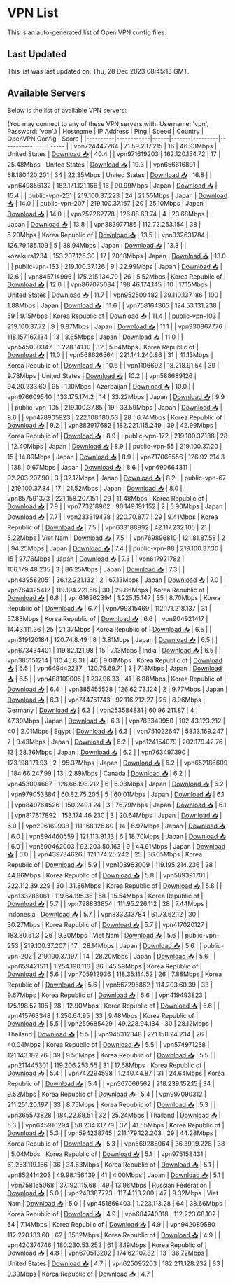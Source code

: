 # VPN List

This is an auto-generated list of Open VPN config files.

## Last Updated

This list was last updated on: Thu, 28 Dec 2023 08:45:13 GMT.

## Available Servers

Below is the list of available VPN servers:

(You may connect to any of these VPN servers with: Username: 'vpn', Password: 'vpn'.)
| Hostname | IP Address | Ping | Speed | Country | OpenVPN Config | Score |
|----------|------------|------|-------|---------|----------------| ----- |
| vpn724447264 | 71.59.237.215 | 16 | 46.93Mbps | United States | [Download 📥](./configs/server_0_US.ovpn) | 40.4 |
| vpn971619203 | 162.120.154.72 | 17 | 25.48Mbps | United States | [Download 📥](./configs/server_1_US.ovpn) | 19.3 |
| vpn656616891 | 68.180.120.201 | 34 | 22.35Mbps | United States | [Download 📥](./configs/server_2_US.ovpn) | 16.8 |
| vpn649856132 | 182.171.121.166 | 16 | 90.99Mbps | Japan | [Download 📥](./configs/server_3_JP.ovpn) | 15.4 |
| public-vpn-251 | 219.100.37.223 | 24 | 21.55Mbps | Japan | [Download 📥](./configs/server_4_JP.ovpn) | 14.0 |
| public-vpn-207 | 219.100.37.167 | 20 | 25.10Mbps | Japan | [Download 📥](./configs/server_5_JP.ovpn) | 14.0 |
| vpn252262778 | 126.88.63.74 | 4 | 23.68Mbps | Japan | [Download 📥](./configs/server_6_JP.ovpn) | 13.8 |
| vpn383977186 | 112.72.253.154 | 38 | 5.20Mbps | Korea Republic of | [Download 📥](./configs/server_7_KR.ovpn) | 13.5 |
| vpn332631784 | 126.79.185.109 | 5 | 38.94Mbps | Japan | [Download 📥](./configs/server_8_JP.ovpn) | 13.3 |
| kozakura1234 | 153.207.126.30 | 17 | 20.18Mbps | Japan | [Download 📥](./configs/server_9_JP.ovpn) | 13.0 |
| public-vpn-163 | 219.100.37.126 | 9 | 22.99Mbps | Japan | [Download 📥](./configs/server_10_JP.ovpn) | 12.6 |
| vpn845714996 | 175.215.134.70 | 26 | 5.52Mbps | Korea Republic of | [Download 📥](./configs/server_11_KR.ovpn) | 12.0 |
| vpn867075084 | 198.46.174.145 | 10 | 17.15Mbps | United States | [Download 📥](./configs/server_12_US.ovpn) | 11.7 |
| vpn952500482 | 39.110.137.186 | 100 | 1.88Mbps | Japan | [Download 📥](./configs/server_13_JP.ovpn) | 11.6 |
| vpn758164365 | 124.53.131.238 | 59 | 9.15Mbps | Korea Republic of | [Download 📥](./configs/server_14_KR.ovpn) | 11.4 |
| public-vpn-103 | 219.100.37.72 | 9 | 9.87Mbps | Japan | [Download 📥](./configs/server_15_JP.ovpn) | 11.1 |
| vpn930867776 | 118.157.167.134 | 13 | 8.65Mbps | Japan | [Download 📥](./configs/server_16_JP.ovpn) | 11.0 |
| vpn545030347 | 1.228.141.10 | 32 | 5.64Mbps | Korea Republic of | [Download 📥](./configs/server_17_KR.ovpn) | 11.0 |
| vpn568626564 | 221.141.240.86 | 31 | 41.13Mbps | Korea Republic of | [Download 📥](./configs/server_18_KR.ovpn) | 10.6 |
| vpn1106692 | 18.218.91.54 | 39 | 9.78Mbps | United States | [Download 📥](./configs/server_19_US.ovpn) | 10.2 |
| vpn588689126 | 94.20.233.60 | 95 | 1.10Mbps | Azerbaijan | [Download 📥](./configs/server_20_AZ.ovpn) | 10.0 |
| vpn976609540 | 133.175.174.2 | 14 | 33.22Mbps | Japan | [Download 📥](./configs/server_21_JP.ovpn) | 9.9 |
| public-vpn-105 | 219.100.37.85 | 19 | 33.59Mbps | Japan | [Download 📥](./configs/server_22_JP.ovpn) | 9.6 |
| vpn478905923 | 222.108.180.53 | 28 | 6.74Mbps | Korea Republic of | [Download 📥](./configs/server_23_KR.ovpn) | 9.2 |
| vpn883917682 | 182.221.115.249 | 39 | 42.99Mbps | Korea Republic of | [Download 📥](./configs/server_24_KR.ovpn) | 8.9 |
| public-vpn-172 | 219.100.37.138 | 28 | 12.40Mbps | Japan | [Download 📥](./configs/server_25_JP.ovpn) | 8.9 |
| public-vpn-55 | 219.100.37.20 | 15 | 14.89Mbps | Japan | [Download 📥](./configs/server_26_JP.ovpn) | 8.9 |
| vpn717066556 | 126.92.214.3 | 138 | 0.67Mbps | Japan | [Download 📥](./configs/server_27_JP.ovpn) | 8.6 |
| vpn690664311 | 92.203.207.90 | 3 | 32.17Mbps | Japan | [Download 📥](./configs/server_28_JP.ovpn) | 8.2 |
| public-vpn-67 | 219.100.37.84 | 17 | 21.52Mbps | Japan | [Download 📥](./configs/server_29_JP.ovpn) | 8.0 |
| vpn857591373 | 221.158.207.151 | 29 | 11.48Mbps | Korea Republic of | [Download 📥](./configs/server_30_KR.ovpn) | 7.9 |
| vpn773218902 | 90.149.191.152 | 2 | 5.90Mbps | Japan | [Download 📥](./configs/server_31_JP.ovpn) | 7.7 |
| vpn233319428 | 220.70.87.7 | 29 | 9.41Mbps | Korea Republic of | [Download 📥](./configs/server_32_KR.ovpn) | 7.5 |
| vpn633188992 | 42.117.232.105 | 21 | 5.22Mbps | Viet Nam | [Download 📥](./configs/server_33_VN.ovpn) | 7.5 |
| vpn769896810 | 121.81.87.58 | 2 | 94.25Mbps | Japan | [Download 📥](./configs/server_34_JP.ovpn) | 7.4 |
| public-vpn-88 | 219.100.37.30 | 15 | 27.76Mbps | Japan | [Download 📥](./configs/server_35_JP.ovpn) | 7.3 |
| vpn617921782 | 106.179.48.235 | 3 | 86.25Mbps | Japan | [Download 📥](./configs/server_36_JP.ovpn) | 7.3 |
| vpn439582051 | 36.12.221.132 | 2 | 67.13Mbps | Japan | [Download 📥](./configs/server_37_JP.ovpn) | 7.0 |
| vpn764325412 | 119.194.221.56 | 30 | 29.86Mbps | Korea Republic of | [Download 📥](./configs/server_38_KR.ovpn) | 6.8 |
| vpn616962394 | 1.225.15.147 | 35 | 8.70Mbps | Korea Republic of | [Download 📥](./configs/server_39_KR.ovpn) | 6.7 |
| vpn799315469 | 112.171.218.137 | 31 | 57.83Mbps | Korea Republic of | [Download 📥](./configs/server_40_KR.ovpn) | 6.6 |
| vpn904921417 | 14.43.111.36 | 25 | 21.37Mbps | Korea Republic of | [Download 📥](./configs/server_41_KR.ovpn) | 6.5 |
| vpn319120184 | 120.74.8.49 | 8 | 3.81Mbps | Japan | [Download 📥](./configs/server_42_JP.ovpn) | 6.5 |
| vpn673434401 | 119.82.121.98 | 15 | 7.13Mbps | India | [Download 📥](./configs/server_43_IN.ovpn) | 6.5 |
| vpn385151214 | 110.45.8.31 | 46 | 9.01Mbps | Korea Republic of | [Download 📥](./configs/server_44_KR.ovpn) | 6.5 |
| vpn649442237 | 120.75.69.71 | 3 | 7.13Mbps | Japan | [Download 📥](./configs/server_45_JP.ovpn) | 6.5 |
| vpn488109005 | 1.237.96.33 | 41 | 6.88Mbps | Korea Republic of | [Download 📥](./configs/server_46_KR.ovpn) | 6.4 |
| vpn385455528 | 126.62.73.124 | 2 | 9.77Mbps | Japan | [Download 📥](./configs/server_47_JP.ovpn) | 6.3 |
| vpn744751743 | 92.116.212.27 | 25 | 8.96Mbps | Germany | [Download 📥](./configs/server_48_DE.ovpn) | 6.3 |
| vpn253584831 | 60.96.211.87 | 4 | 47.30Mbps | Japan | [Download 📥](./configs/server_49_JP.ovpn) | 6.3 |
| vpn783349950 | 102.43.123.212 | 40 | 2.01Mbps | Egypt | [Download 📥](./configs/server_50_EG.ovpn) | 6.3 |
| vpn751022647 | 58.13.169.247 | 7 | 9.43Mbps | Japan | [Download 📥](./configs/server_51_JP.ovpn) | 6.2 |
| vpn124154079 | 202.179.42.76 | 13 | 28.36Mbps | Japan | [Download 📥](./configs/server_52_JP.ovpn) | 6.2 |
| vpn763497390 | 123.198.171.93 | 2 | 95.37Mbps | Japan | [Download 📥](./configs/server_53_JP.ovpn) | 6.2 |
| vpn652186609 | 184.66.247.99 | 13 | 2.89Mbps | Canada | [Download 📥](./configs/server_54_CA.ovpn) | 6.2 |
| vpn453004687 | 126.66.198.212 | 6 | 6.03Mbps | Japan | [Download 📥](./configs/server_55_JP.ovpn) | 6.2 |
| vpn979053384 | 60.82.75.205 | 5 | 60.01Mbps | Japan | [Download 📥](./configs/server_56_JP.ovpn) | 6.1 |
| vpn840764526 | 150.249.1.24 | 3 | 76.79Mbps | Japan | [Download 📥](./configs/server_57_JP.ovpn) | 6.1 |
| vpn817617892 | 153.174.46.230 | 3 | 20.64Mbps | Japan | [Download 📥](./configs/server_58_JP.ovpn) | 6.0 |
| vpn296169938 | 111.168.126.60 | 14 | 6.97Mbps | Japan | [Download 📥](./configs/server_59_JP.ovpn) | 6.0 |
| vpn894460559 | 121.113.91.13 | 6 | 18.70Mbps | Japan | [Download 📥](./configs/server_60_JP.ovpn) | 6.0 |
| vpn590462003 | 92.203.50.163 | 9 | 44.91Mbps | Japan | [Download 📥](./configs/server_61_JP.ovpn) | 6.0 |
| vpn439734626 | 121.174.25.242 | 25 | 36.05Mbps | Korea Republic of | [Download 📥](./configs/server_62_KR.ovpn) | 5.9 |
| vpn103963009 | 119.195.214.236 | 28 | 44.86Mbps | Korea Republic of | [Download 📥](./configs/server_63_KR.ovpn) | 5.8 |
| vpn589391701 | 222.112.39.229 | 30 | 31.86Mbps | Korea Republic of | [Download 📥](./configs/server_64_KR.ovpn) | 5.8 |
| vpn133286061 | 119.64.195.36 | 58 | 15.54Mbps | Korea Republic of | [Download 📥](./configs/server_65_KR.ovpn) | 5.7 |
| vpn798833854 | 111.95.226.112 | 28 | 7.44Mbps | Indonesia | [Download 📥](./configs/server_66_ID.ovpn) | 5.7 |
| vpn833233784 | 61.73.62.12 | 30 | 30.27Mbps | Korea Republic of | [Download 📥](./configs/server_67_KR.ovpn) | 5.7 |
| vpn417020127 | 183.80.51.3 | 26 | 9.30Mbps | Viet Nam | [Download 📥](./configs/server_68_VN.ovpn) | 5.6 |
| public-vpn-253 | 219.100.37.207 | 17 | 28.14Mbps | Japan | [Download 📥](./configs/server_69_JP.ovpn) | 5.6 |
| public-vpn-202 | 219.100.37.197 | 14 | 28.20Mbps | Japan | [Download 📥](./configs/server_70_JP.ovpn) | 5.6 |
| vpn659421511 | 1.254.190.116 | 36 | 45.59Mbps | Korea Republic of | [Download 📥](./configs/server_71_KR.ovpn) | 5.6 |
| vpn705912936 | 118.35.114.52 | 26 | 7.88Mbps | Korea Republic of | [Download 📥](./configs/server_72_KR.ovpn) | 5.6 |
| vpn567295862 | 114.203.60.39 | 33 | 9.67Mbps | Korea Republic of | [Download 📥](./configs/server_73_KR.ovpn) | 5.6 |
| vpn419493823 | 175.198.52.105 | 28 | 12.90Mbps | Korea Republic of | [Download 📥](./configs/server_74_KR.ovpn) | 5.6 |
| vpn415763348 | 1.250.64.95 | 33 | 9.48Mbps | Korea Republic of | [Download 📥](./configs/server_75_KR.ovpn) | 5.5 |
| vpn259685429 | 49.228.94.134 | 30 | 28.12Mbps | Thailand | [Download 📥](./configs/server_76_TH.ovpn) | 5.5 |
| vpn945312348 | 221.158.24.234 | 26 | 40.04Mbps | Korea Republic of | [Download 📥](./configs/server_77_KR.ovpn) | 5.5 |
| vpn574971258 | 121.143.182.76 | 39 | 9.56Mbps | Korea Republic of | [Download 📥](./configs/server_78_KR.ovpn) | 5.5 |
| vpn211445301 | 119.206.253.55 | 31 | 17.68Mbps | Korea Republic of | [Download 📥](./configs/server_79_KR.ovpn) | 5.4 |
| vpn742294598 | 1.240.44.87 | 31 | 24.64Mbps | Korea Republic of | [Download 📥](./configs/server_80_KR.ovpn) | 5.4 |
| vpn367066562 | 218.239.152.15 | 34 | 9.52Mbps | Korea Republic of | [Download 📥](./configs/server_81_KR.ovpn) | 5.4 |
| vpn997090312 | 211.251.20.197 | 33 | 8.75Mbps | Korea Republic of | [Download 📥](./configs/server_82_KR.ovpn) | 5.3 |
| vpn365573828 | 184.22.68.51 | 32 | 25.24Mbps | Thailand | [Download 📥](./configs/server_83_TH.ovpn) | 5.3 |
| vpn645910294 | 58.234.137.79 | 37 | 41.55Mbps | Korea Republic of | [Download 📥](./configs/server_84_KR.ovpn) | 5.3 |
| vpn594238745 | 211.179.122.203 | 29 | 44.28Mbps | Korea Republic of | [Download 📥](./configs/server_85_KR.ovpn) | 5.3 |
| vpn569288064 | 36.39.19.228 | 38 | 5.04Mbps | Korea Republic of | [Download 📥](./configs/server_86_KR.ovpn) | 5.1 |
| vpn975158431 | 61.253.119.186 | 36 | 34.63Mbps | Korea Republic of | [Download 📥](./configs/server_87_KR.ovpn) | 5.1 |
| vpn852414203 | 49.98.156.139 | 41 | 4.00Mbps | Japan | [Download 📥](./configs/server_88_JP.ovpn) | 5.1 |
| vpn758165068 | 37.192.115.68 | 49 | 13.96Mbps | Russian Federation | [Download 📥](./configs/server_89_RU.ovpn) | 5.0 |
| vpn248387723 | 117.4.113.200 | 47 | 9.32Mbps | Viet Nam | [Download 📥](./configs/server_90_VN.ovpn) | 5.0 |
| vpn451666403 | 1.223.113.28 | 64 | 38.66Mbps | Korea Republic of | [Download 📥](./configs/server_91_KR.ovpn) | 4.9 |
| vpn684740818 | 112.223.68.102 | 54 | 7.14Mbps | Korea Republic of | [Download 📥](./configs/server_92_KR.ovpn) | 4.9 |
| vpn942089580 | 112.220.133.60 | 62 | 35.12Mbps | Korea Republic of | [Download 📥](./configs/server_93_KR.ovpn) | 4.9 |
| vpn420374746 | 180.230.53.252 | 61 | 8.19Mbps | Korea Republic of | [Download 📥](./configs/server_94_KR.ovpn) | 4.8 |
| vpn670513202 | 174.62.107.82 | 13 | 36.72Mbps | United States | [Download 📥](./configs/server_95_US.ovpn) | 4.7 |
| vpn625095203 | 182.211.128.232 | 83 | 9.39Mbps | Korea Republic of | [Download 📥](./configs/server_96_KR.ovpn) | 4.7 |

